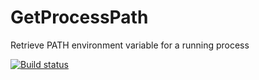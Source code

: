 # GetProcessPath

Retrieve PATH environment variable for a running process

[![Build status](https://ci.appveyor.com/api/projects/status/91dp149w2v4dmfg5?svg=true)](https://ci.appveyor.com/project/Ketchoutchou/getexternalprocesspath)


